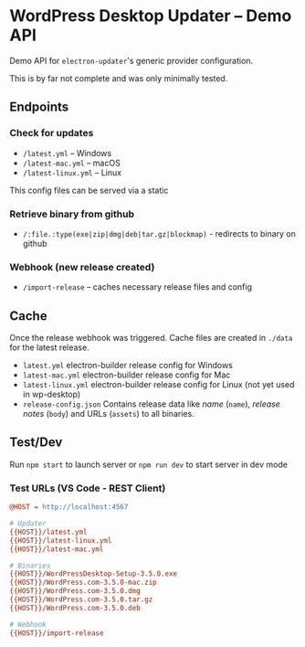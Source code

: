 # WordPress Desktop Updater – Demo API

Demo API for `electron-updater`'s generic provider configuration.

This is by far not complete and was only minimally tested.

## Endpoints

### Check for updates

- `/latest.yml` – Windows
- `/latest-mac.yml` – macOS
- `/latest-linux.yml` – Linux

This config files can be served via a static 

### Retrieve binary from github

- `/:file.:type(exe|zip|dmg|deb|tar.gz|blockmap)` - redirects to binary on github

### Webhook (new release created)

- `/import-release` – caches necessary release files and config

## Cache

Once the release webhook was triggered. Cache files are created in `./data` for the latest release.

- `latest.yml` electron-builder release config for Windows
- `latest-mac.yml` electron-builder release config for Mac
- `latest-linux.yml` electron-builder release config for Linux (not yet used in wp-desktop)
- `release-config.json` Contains release data like _name_ (`name`), _release notes_ (`body`) and URLs (`assets`) to all binaries.

## Test/Dev

Run `npm start` to launch server or `npm run dev` to start server in dev mode

### Test URLs (VS Code - REST Client)

```ini
@HOST = http://localhost:4567

# Updater
{{HOST}}/latest.yml
{{HOST}}/latest-linux.yml
{{HOST}}/latest-mac.yml

# Binaries
{{HOST}}/WordPressDesktop-Setup-3.5.0.exe
{{HOST}}/WordPress.com-3.5.0-mac.zip
{{HOST}}/WordPress.com-3.5.0.dmg
{{HOST}}/WordPress.com-3.5.0.tar.gz
{{HOST}}/WordPress.com-3.5.0.deb

# Webhook
{{HOST}}/import-release
```